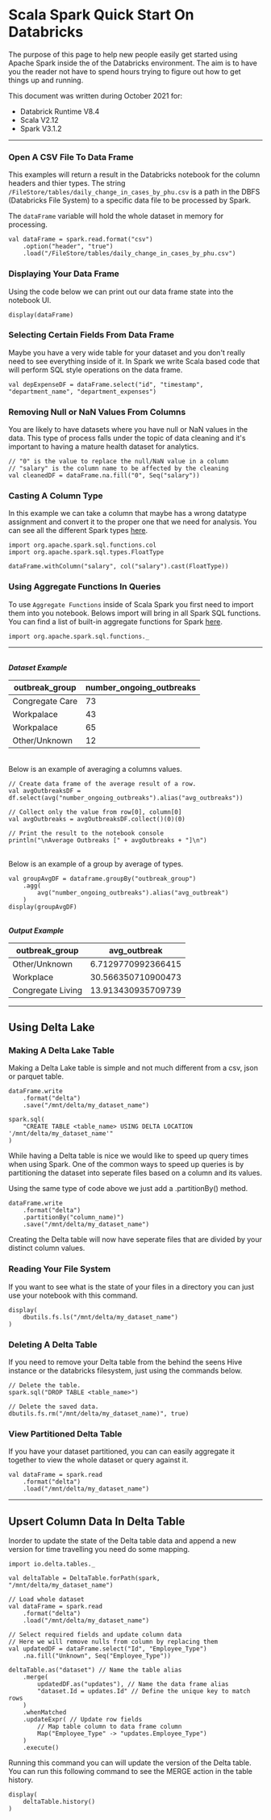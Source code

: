 # Scala Spark Quick Start On Databricks

The purpose of this page to help new people easily get started using Apache Spark inside the of the Databricks environment. The aim is to have you the reader not have to spend hours trying to figure out how to get things up and running.

This document was written during October 2021 for:
* Databrick Runtime V8.4
* Scala V2.12
* Spark V3.1.2

---

### **Open A CSV File To Data Frame**
This examples will return a result in the Databricks notebook for the column 
headers and thier types. The string `/FileStore/tables/daily_change_in_cases_by_phu.csv` is a path in the DBFS (Databricks File System) to a specific data file to be processed by Spark.

The `dataFrame` variable will hold the whole dataset in memory for processing.

    val dataFrame = spark.read.format("csv")
        .option("header", "true")
        .load("/FileStore/tables/daily_change_in_cases_by_phu.csv")

### Displaying Your Data Frame

Using the code below we can print out our data frame state into the notebook UI.

    display(dataFrame)

### **Selecting Certain Fields From Data Frame**

Maybe you have a very wide table for your dataset and you don't really need to see everything inside of it. In Spark we write Scala based code that will 
perform SQL style operations on the data frame.

    val depExpenseDF = dataFrame.select("id", "timestamp", "department_name", "department_expenses")


### **Removing Null or NaN Values From Columns**

You are likely to have datasets where you have null or NaN values in the data.
This type of process falls under the topic of data cleaning and it's important to having a mature health dataset for analytics.

    // "0" is the value to replace the null/NaN value in a column
    // "salary" is the column name to be affected by the cleaning
    val cleanedDF = dataFrame.na.fill("0", Seq("salary"))

### **Casting A Column Type**

In this example we can take a column that maybe has a wrong datatype assignment and convert it to the proper one that we need for analysis. You can see all the different Spark types [here](https://spark.apache.org/docs/1.6.1/api/java/org/apache/spark/sql/types/package-summary.html).

    import org.apache.spark.sql.functions.col
    import org.apache.spark.sql.types.FloatType

    dataFrame.withColumn("salary", col("salary").cast(FloatType))

### **Using Aggregate Functions In Queries**
To use `Aggregate Functions` inside of Scala Spark you first need to import them into you notebook. Belows import will bring in all Spark SQL functions.
You can find a list of built-in aggregate functions for Spark [here](https://spark.apache.org/docs/latest/sql-ref-functions-builtin.html).

    import org.apache.spark.sql.functions._

---

\
***Dataset Example***

| outbreak_group  | number_ongoing_outbreaks |
|-----------------|--------------------------|
| Congregate Care | 73                       |
| Workpalace      | 43                       |
| Workpalace      | 65                       |
| Other/Unknown   | 12                       |

\
Below is an example of averaging a columns values.

    // Create data frame of the average result of a row.
    val avgOutbreaksDF = df.select(avg("number_ongoing_outbreaks").alias("avg_outbreaks"))

    // Collect only the value from row[0], column[0]
    val avgOutbreaks = avgOutbreaksDF.collect()(0)(0)

    // Print the result to the notebook console
    println("\nAverage Outbreaks [" + avgOutbreaks + "]\n")

\
Below is an example of a group by average of types.

    val groupAvgDF = dataframe.groupBy("outbreak_group")
        .agg(
            avg("number_ongoing_outbreaks").alias("avg_outbreak")
        )
    display(groupAvgDF)

\
***Output Example***

| outbreak_group    | avg_outbreak       |
|-------------------|--------------------|
| Other/Unknown     | 6.7129770992366415 |
| Workplace         | 30.566350710900473 |
| Congregate Living | 13.913430935709739 |

---

## Using Delta Lake

### **Making A Delta Lake Table**

Making a Delta Lake table is simple and not much different from a csv, json or parquet table.

    dataFrame.write
        .format("delta")
        .save("/mnt/delta/my_dataset_name")

    spark.sql(
        "CREATE TABLE <table_name> USING DELTA LOCATION '/mnt/delta/my_dataset_name'"
    )

While having a Delta table is nice we would like to speed up query times when using Spark. One of the common ways to speed up queries is by partitioning the dataset into seperate files based on a column and its values.

Using the same type of code above we just add a .partitionBy() method.

    dataFrame.write
        .format("delta")
        .partitionBy("column_name)")
        .save("/mnt/delta/my_dataset_name")

Creating the Delta table will now have seperate files that are divided by your distinct column values.

### **Reading Your File System**

If you want to see what is the state of your files in a directory you can just use your notebook with this command.

    display(
        dbutils.fs.ls("/mnt/delta/my_dataset_name")
    )

### **Deleting A Delta Table**

If you need to remove your Delta table from the behind the seens Hive instance or the databricks filesystem, just using the commands below.

    // Delete the table.
    spark.sql("DROP TABLE <table_name>")
    
    // Delete the saved data.
    dbutils.fs.rm("/mnt/delta/my_dataset_name)", true)

### **View Partitioned Delta Table**

If you have your dataset partitioned, you can can easily aggregate it together
to view the whole dataset or query against it.

    val dataFrame = spark.read
        .format("delta")
        .load("/mnt/delta/my_dataset_name")

---

## **Upsert Column Data In Delta Table**
Inorder to update the state of the Delta table data and append a new version for time travelling
you need do some mapping.

    import io.delta.tables._

    val deltaTable = DeltaTable.forPath(spark, "/mnt/delta/my_dataset_name")

    // Load whole dataset
    val dataFrame = spark.read
        .format("delta")
        .load("/mnt/delta/my_dataset_name")

    // Select required fields and update column data
    // Here we will remove nulls from column by replacing them
    val updatedDF = dataFrame.select("Id", "Employee_Type")
        .na.fill("Unknown", Seq("Employee_Type"))

    deltaTable.as("dataset") // Name the table alias
        .merge(
            updatedDF.as("updates"), // Name the data frame alias
            "dataset.Id = updates.Id" // Define the unique key to match rows
        )
        .whenMatched
        .updateExpr( // Update row fields
            // Map table column to data frame column
            Map("Employee_Type" -> "updates.Employee_Type")
        )
        .execute()

Running this command you can will update the version of the Delta table. You can run this following command to see the MERGE action in the table history.

    display(
        deltaTable.history()
    )
